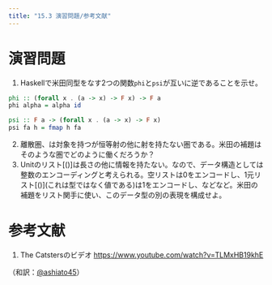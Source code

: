 ```yaml
---
title: "15.3 演習問題/参考文献"
---
```


# 演習問題

1. Haskellで米田同型をなす2つの関数`phi`と`psi`が互いに逆であることを示せ。
```haskell
phi :: (forall x . (a -> x) -> F x) -> F a
phi alpha = alpha id

psi :: F a -> (forall x . (a -> x) -> F x)
psi fa h = fmap h fa
```

2. 離散圏、は対象を持つが恒等射の他に射を持たない圏である。米田の補題はそのような圏でどのように働くだろうか？
3. Unitのリスト$[()]$は長さの他に情報を持たない。なので、データ構造としては整数のエンコーディングと考えられる。空リストは0をエンコードし、1元リスト$[()]$(これは型ではなく値である)は1をエンコードし、などなど。米田の補題をリスト関手に使い、このデータ型の別の表現を構成せよ。


# 参考文献

1. The Catstersのビデオ https://www.youtube.com/watch?v=TLMxHB19khE


（和訳：[@ashiato45](https://twitter.com/ashiato45)）
